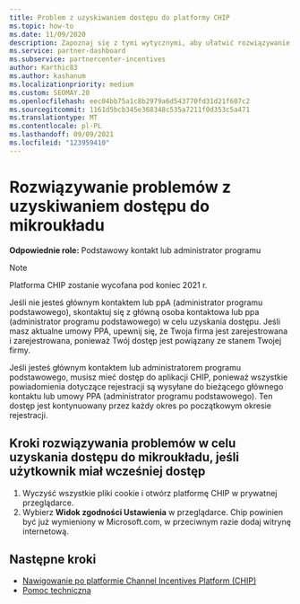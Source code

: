 ```yaml
---
title: Problem z uzyskiwaniem dostępu do platformy CHIP
ms.topic: how-to
ms.date: 11/09/2020
description: Zapoznaj się z tymi wytycznymi, aby ułatwić rozwiązywanie problemów z używaniem narzędzia Channel Incentives Platform (CHIP).
ms.service: partner-dashboard
ms.subservice: partnercenter-incentives
author: Karthic83
ms.author: kashanum
ms.localizationpriority: medium
ms.custom: SEOMAY.20
ms.openlocfilehash: eec04bb75a1c8b2979a6d543770fd31d21f607c2
ms.sourcegitcommit: 1161d5bcb345e368348c535a7211f0d353c5a471
ms.translationtype: MT
ms.contentlocale: pl-PL
ms.lasthandoff: 09/09/2021
ms.locfileid: "123959410"
---
```

# <a name="troubleshoot-issues-with-accessing-chip"></a>Rozwiązywanie problemów z uzyskiwaniem dostępu do mikroukładu

**Odpowiednie role:** Podstawowy kontakt lub administrator programu

>[!NOTE]
>Platforma CHIP zostanie wycofana pod koniec 2021 r.

Jeśli nie jesteś głównym kontaktem lub ppA (administrator programu podstawowego), skontaktuj się z główną osoba kontaktowa lub ppa (administrator programu podstawowego) w celu uzyskania dostępu. Jeśli masz aktualne umowy PPA, upewnij się, że Twoja firma jest zarejestrowana i zarejestrowana, ponieważ Twój dostęp jest powiązany ze stanem Twojej firmy.

Jeśli jesteś głównym kontaktem lub administratorem programu podstawowego, musisz mieć dostęp do aplikacji CHIP, ponieważ wszystkie powiadomienia dotyczące rejestracji są wysyłane do bieżącego głównego kontaktu lub umowy PPA (administrator programu podstawowego). Ten dostęp jest kontynuowany przez każdy okres po początkowym okresie rejestracji.

## <a name="troubleshooting-steps-to-assist-with-accessing-chip-if-you-had-prior-access"></a>Kroki rozwiązywania problemów w celu uzyskania dostępu do mikroukładu, jeśli użytkownik miał wcześniej dostęp

1. Wyczyść wszystkie pliki cookie i otwórz platformę CHIP w prywatnej przeglądarce.
1. Wybierz **Widok zgodności Ustawienia** w przeglądarce. Chip powinien być już wymieniony w Microsoft.com, w przeciwnym razie dodaj witrynę internetową.

## <a name="next-steps"></a>Następne kroki

- [Nawigowanie po platformie Channel Incentives Platform (CHIP)](chip-intro.md)
- [Pomoc techniczna](report-problems-with-partner-center.md)
